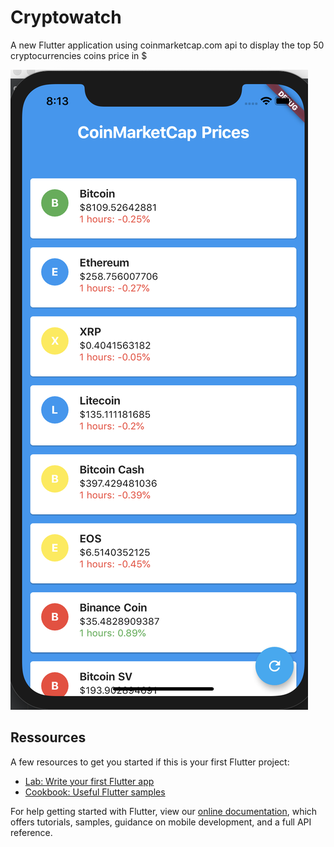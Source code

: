 # Cryptowatch

A new Flutter application using coinmarketcap.com api to display the top 50 cryptocurrencies coins price in $

![cryptowatch app on iOS](app.png)

## Ressources

A few resources to get you started if this is your first Flutter project:

- [Lab: Write your first Flutter app](https://flutter.dev/docs/get-started/codelab)
- [Cookbook: Useful Flutter samples](https://flutter.dev/docs/cookbook)

For help getting started with Flutter, view our 
[online documentation](https://flutter.dev/docs), which offers tutorials, 
samples, guidance on mobile development, and a full API reference.
